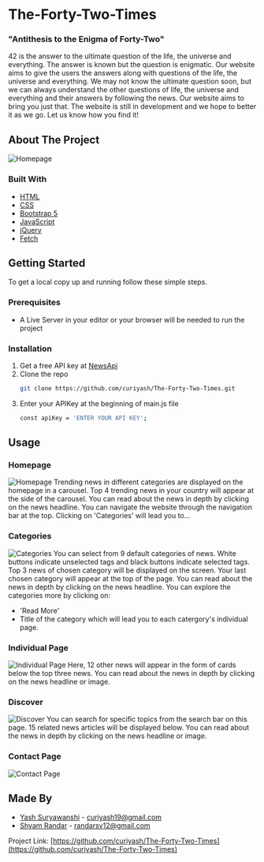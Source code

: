 # The-Forty-Two-Times
### "Antithesis to the Enigma of Forty-Two"
42 is the answer to the ultimate question of the life, the universe and everything. The answer is known but the question is enigmatic. Our website aims to give the users the answers along with questions of the life, the universe and everything. We may not know the ultimate question soon, but we can always understand the other questions of life, the universe and everything and their answers by following the news. Our website aims to bring you just that. The website is still in development and we hope to better it as we go. Let us know how you find it!
<!-- TABLE OF CONTENTS -->
<!-- ## Table of Contents
  1.
      <a href="#about-the-project">About The Project</a>
      <ul>
        <li><a href="#built-with">Built With</a></li>
      </ul>
    </li>
    <li>
      <a href="#getting-started">Getting Started</a>
      <ul>
        <li><a href="#prerequisites">Prerequisites</a></li>
        <li><a href="#installation">Installation</a></li>
      </ul>
    </li>
    <li><a href="#usage">Usage</a></li>
      <ul>
        <li><a href="#Homepage">Homepage</a></li>
        <li><a href="#Categories">Categories</a></li>
        <li><a href="#Individual Page">Individual Page</a></li>
        <li><a href="#Discover">Discover</a></li>
        <li><a href="#Contact Page">Contact Page</a></li>
      </ul>
    <li><a href="#roadmap">Roadmap</a></li>
    <li><a href="#contributing">Contributing</a></li>
    <li><a href="#license">License</a></li>
    <li><a href="#contact">Contact</a></li>
    <li><a href="#acknowledgements">Acknowledgements</a></li>
  </ol>
</details> -->



<!-- ABOUT THE PROJECT -->
## About The Project

![Homepage](/Screenshots/home.png)

### Built With

* [HTML](https://www.w3.org/TR/html52/)
* [CSS](https://www.w3.org/TR/2001/WD-css3-roadmap-20010523/)
* [Bootstrap 5](https://getbootstrap.com/)
* [JavaScript](https://developer.mozilla.org/en-US/docs/Web/JavaScript)
* [jQuery](https://jquery.com/)
* [Fetch](https://github.github.io/fetch/)

<!-- GETTING STARTED -->
## Getting Started

To get a local copy up and running follow these simple steps.

### Prerequisites
* A Live Server in your editor or your browser will be needed to run the project

### Installation
1. Get a free API key at [NewsApi](https://newsapi.org/)
2. Clone the repo
   ```sh
   git clone https://github.com/curiyash/The-Forty-Two-Times.git
   ```
3. Enter your APIKey at the beginning of main.js file
   ```sh
   const apiKey = 'ENTER YOUR API KEY';
   ```

<!-- USAGE EXAMPLES -->
## Usage
### Homepage
![Homepage](/Screenshots/home.png)
Trending news in different categories are displayed on the homepage in a carousel. Top 4 trending news in your country will appear at the side of the carousel. You can read about the news in depth by clicking on the news headline. You can navigate the website through the navigation bar at the top. Clicking on 'Categories' will lead you to...

### Categories
![Categories](/Screenshots/categories.png)
You can select from 9 default categories of news. White buttons indicate unselected tags and black buttons indicate selected tags. Top 3 news of chosen category will be displayed on the screen. Your last chosen category will appear at the top of the page. You can read about the news in depth by clicking on the news headline. You can explore the categories more by clicking on:
* 'Read More'
* Title of the category
which will lead you to each catergory's individual page.

### Individual Page
![Individual Page](/Screenshots/individual_page.png)
Here, 12 other news will appear in the form of cards below the top three news. You can read about the news in depth by clicking on the news headline or image.

### Discover
![Discover](/Screenshots/discover.png)
You can search for specific topics from the search bar on this page. 15 related news articles will be displayed below. You can read about the news in depth by clicking on the news headline or image.

### Contact Page
![Contact Page](/Screenshots/contact.png)

<!-- CONTACT -->
## Made By
* [Yash Suryawanshi](https://github.com/curiyash) - curiyash19@gmail.com
* [Shyam Randar](https://github.com/ShyamR12) - randarsv12@gmail.com

Project Link: [https://github.com/curiyash/The-Forty-Two-Times](https://github.com/curiyash/The-Forty-Two-Times)
